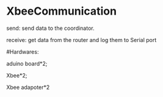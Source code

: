 # XbeeCommunication

send: send data to the coordinator.

receive: get data from the router and log them to Serial port

#Hardwares:

  aduino board*2;
  
  Xbee*2;
  
  Xbee adapoter*2
